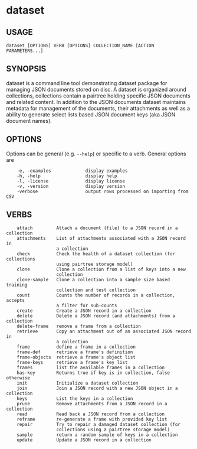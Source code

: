 dataset
=======

USAGE
-----

	dataset [OPTIONS] VERB [OPTIONS] COLLECTION_NAME [ACTION PARAMETERS...]

SYNOPSIS
--------


dataset is a command line tool demonstrating dataset package for 
managing JSON documents stored on disc. A dataset is organized 
around collections, collections contain a pairtree holding specific 
JSON documents and related content.  In addition to the JSON 
documents dataset maintains metadata for management of the 
documents, their attachments as well as a ability to generate 
select lists based JSON document keys (aka JSON document names).

OPTIONS
-------

Options can be general (e.g. `--help`) or specific to a verb.
General options are

```
    -e, -examples             display examples
    -h, -help                 display help
    -l, -license              display license
    -v, -version              display version
    -verbose                  output rows processed on importing from CSV
```


VERBS
-----

```
    attach         Attach a document (file) to a JSON record in a collection
    attachments    List of attachments associated with a JSON record in
                   a collection
    check          Check the health of a dataset collection (for collections
                   using pairtree storage model)
    clone          Clone a collection from a list of keys into a new
                   collection
    clone-sample   Clone a collection into a sample size based training
                   collection and test collection
    count          Counts the number of records in a collection, accepts
                   a filter for sub-counts
    create         Create a JSON record in a collection
    delete         Delete a JSON record (and attachments) from a collection
    delete-frame   remove a frame from a collection
    retrieve       Copy an attachment out of an associated JSON record in
                   a collection
    frame          define a frame in a collection
    frame-def      retrieve a frame's definition
    frame-objects  retrieve a frame's object list
    frame-keys     retrieve a frame's key list
    frames         list the available frames in a collection
    has-key        Returns true if key is in collection, false otherwise
    init           Initialize a dataset collection
    join           Join a JSON record with a new JSON object in a collection
    keys           List the keys in a collection
    prune          Remove attachments from a JSON record in a collection
    read           Read back a JSON record from a collection
    reframe        re-generate a frame with provided key list
    repair         Try to repair a damaged dataset collection (for
                   collections using a pairtree storage model)
    sample         return a random sample of keys in a collection
    update         Update a JSON record in a collection
```

